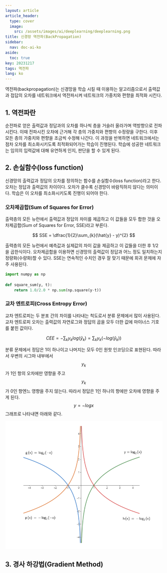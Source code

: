 ```yaml
---
layout: article
article_header:
  type: cover
  image:
    src: /assets/images/ai/deeplearning/deeplearning.png
title: 신경망 역전파(BackPropagation)
sidebar:
  nav: doc-ai-ko
aside:
  toc: true
key: 20231217
tags: 역전파
lang: ko
---
```

역전파(backpropagation)는 신경망을 학습 시킬 때 이용하는 알고리즘으로서 출력값과 접답의 오차를 네트워크에서 역전파시켜 네트워크의 가중치와 편향을 최적화 시킨다.
<!--more-->

## 1. 역전파란
순전파로 얻은 출력값과 정답과의 오차를 하나씩 층을 거슬러 올라가며 역방향으로 전파시킨다. 이때 전파시킨 오차에 근거해 각 층의 가중치와 편향의 수정량을 구한다.
이후 모든 층의 가중치와 편향을 조금씩 수정해 나간다. 이 과정을 반복하면 네트워크에서는 점차 오차를 최소화시키도록 최적화되어가는 학습이 진행된다.
학습에 성공한 네트워크는 임의의 입력값에 대해 유연하게 인지, 판단을 할 수 있게 된다.

## 2. 손실함수(loss function)
신경망의 출력값과 정답의 오차를 정의하는 함수를 손실함수(loss function)라고 한다. 오차는 정답과 출력값의 차이이다. 오차가 클수록 신경망이 바람직하지 않다는 의미이다.
학습은 이 오차를 최소화시키도록 진행이 되어야 한다.

### 오차제곱합(Sum of Squares for Error)
출력층의 모든 뉴런에서 출력값과 정답의 차이를 제곱하고 이 값들을 모두 합한 것을 오차제곱합(Sum of Squares for Error, SSE)라고 부른다.

$$
SSE = \dfrac{1}{2}\sum_{k}(\hat{y} - y)^{2}
$$

출력층의 모든 뉴런에서 예측값과 실제값의 차이 값을 제곱하고 이 값들을 더한 후 1/2을 곱한식이다. 오차제곱합을 이용하면 신경망의 출력값이 정답과 어느 정도 일치하는지 정량화(수량화)할 수 있다.
SSE는 연속적인 수치인 경우 잘 맞기 때문에 회귀 문제에 자주 사용된다.

```python
import numpy as np

def square_sum(y, t):
    return 1.0/2.0 * np.sum(np.square(y-t))
```
### 교차 엔트로피(Cross Entropy Error)
교차 엔트로피는 두 분포 간의 차이를 나타내는 척도로서 분류 문제에서 많이 사용된다. 교차 엔트로피 오차는 출력값의 자연로그와 정답의 곱을 모두 더한 값에 마이너스 기호를 붙힌 값이다.

$$
CEE = -\sum_{k}y_{k}log(\hat{y}_{k}) = \sum_{k}y_{k}(-log(\hat{y}_{k}))
$$

분류 문제에서 정답은 1이 하나이고 나머지는 모두 0인 원핫 인코딩으로 표현된다.
따라서 우변의 시그마 내부에서 $$y_{k}$$ 가 1인 항의 오차에만 영향을 주고$$y_{k}$$ 가 0인 항엔느 영향을 주지 않는다.
따라서 정답은 1인 하나의 항에만 오차에 영향을 주게 된다.
$$y=-logx$$ 그래프로 나타내면 아래와 같다.

![Image](/assets/images/ai/deeplearning/log_function.png)

## 3. 경사 하강법(Gradient Method)
